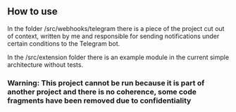 ## How to use

In the folder /src/webhooks/telegram there is a piece of the project cut out of context, written by me and responsible for sending notifications under certain conditions to the Telegram bot.

In the /src/extension folder there is an example module in the current simple architecture without tests.

### Warning: This project cannot be run because it is part of another project and there is no coherence, some code fragments have been removed due to confidentiality

